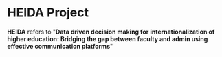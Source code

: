 # HEIDA Project

**HEIDA** refers to "**Data driven decision making for internationalization of higher education: Bridging the gap between faculty and admin using effective communication platforms**"


